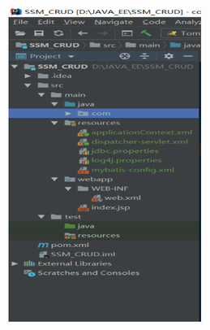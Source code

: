 <img src="https://github.com/fuxiaoyangAlex/JavaEE/blob/master/picture/maven%E7%BB%93%E6%9E%84%E7%9B%AE%E5%BD%95.png" width=380 height=620>
